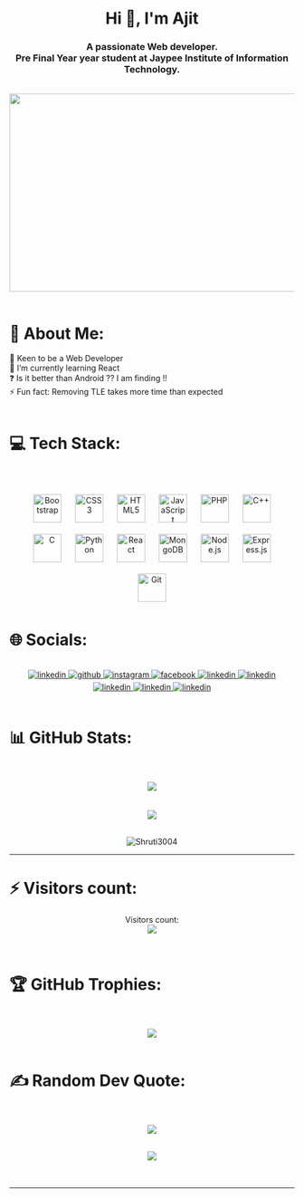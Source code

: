 
<h1 align="center">Hi 👋, I'm Ajit</h1> 

### <div align="center">A passionate Web developer.<br>Pre Final Year year student at Jaypee Institute of Information Technology.</div>  



<br/>
<div align="center">
  <img src="https://media.giphy.com/media/2IudUHdI075HL02Pkk/giphy.gif" 
   width="600" height="350"/>
</div>


<br/> 

# 💫 About Me:
 🌱 Keen to be a Web Developer<br> 🔭 I’m currently learning React <br> ❓ Is it better than Android ?? I am finding !!  <br>⚡ Fun fact: Removing TLE takes more time than expected  <br>
<br/>  


# 💻 Tech Stack:
<br>
<br>
<div align="center">  
<a href="https://getbootstrap.com/docs/3.4/javascript/" target="_blank"><img style="margin: 10px" src="https://profilinator.rishav.dev/skills-assets/bootstrap-plain.svg" alt="Bootstrap" height="50" /></a>  
<a href="https://www.w3schools.com/css/" target="_blank"><img style="margin: 10px" src="https://profilinator.rishav.dev/skills-assets/css3-original-wordmark.svg" alt="CSS3" height="50" /></a>  
<a href="https://en.wikipedia.org/wiki/HTML5" target="_blank"><img style="margin: 10px" src="https://profilinator.rishav.dev/skills-assets/html5-original-wordmark.svg" alt="HTML5" height="50" /></a>  
<a href="https://www.javascript.com/" target="_blank"><img style="margin: 10px" src="https://profilinator.rishav.dev/skills-assets/javascript-original.svg" alt="JavaScript" height="50" /></a>  
<a href="https://www.php.net/" target="_blank"><img style="margin: 10px" src="https://profilinator.rishav.dev/skills-assets/php-original.svg" alt="PHP" height="50" /></a> 
<a href="https://www.cplusplus.com/" target="_blank"><img style="margin: 10px" src="https://profilinator.rishav.dev/skills-assets/cplusplus-original.svg" alt="C++" height="50" /></a>  
<a href="https://www.c.com/" target="_blank"><img style="margin: 10px" src="https://profilinator.rishav.dev/skills-assets/c-original.svg" alt="C" height="50" /></a> 
<a href="https://www.python.com/" target="_blank"><img style="margin: 10px" src="https://profilinator.rishav.dev/skills-assets/python-original.svg" alt="Python" height="50" /></a> 
 <a href="https://reactjs.org/" target="_blank"><img style="margin: 10px" src="https://profilinator.rishav.dev/skills-assets/react-original-wordmark.svg" alt="React" height="50" /></a> 
 <a href="https://www.mongodb.com/" target="_blank"><img style="margin: 10px" src="https://profilinator.rishav.dev/skills-assets/mongodb-original-wordmark.svg" alt="MongoDB" height="50" /></a>  
 <a href="https://nodejs.org/" target="_blank"><img style="margin: 10px" src="https://profilinator.rishav.dev/skills-assets/nodejs-original-wordmark.svg" alt="Node.js" height="50" /></a>  
 <a href="https://expressjs.com/" target="_blank"><img style="margin: 10px" src="https://profilinator.rishav.dev/skills-assets/express-original-wordmark.svg" alt="Express.js" height="50" /></a>  
 <a href="https://github.com/" target="_blank"><img style="margin: 10px" src="https://profilinator.rishav.dev/skills-assets/git-scm-icon.svg" alt="Git" height="50" /></a>  
</div>






# 🌐 Socials:


<br>
<div align="center">
 <a href="https://ajitkumar-25.github.io/Personal-website/" target="_blank">
<img src=https://img.shields.io/badge/Portfolio-%231E77B5.svg?&style=for-the-badge&logo=&logoColor=white alt=linkedin style="margin-bottom: 5px;" />
</a>  
<a href="https://github.com/Ajitkumar-25" target="_blank">
<img src=https://img.shields.io/badge/github-%2324292e.svg?&style=for-the-badge&logo=github&logoColor=white alt=github style="margin-bottom: 5px;" />
</a>
<a href="https://instagram.com/ajitkumar_41602" target="_blank">
<img src=https://img.shields.io/badge/instagram-%23000000.svg?&style=for-the-badge&logo=instagram&logoColor=white alt=instagram style="margin-bottom: 5px;" />
</a>
<a href="https://www.facebook.com/Ajit Kumar" target="_blank">
<img src=https://img.shields.io/badge/facebook-%232E87FB.svg?&style=for-the-badge&logo=facebook&logoColor=white alt=facebook style="margin-bottom: 5px;" />
</a>
<a href="https://linkedin.com/in/Ajit Kumar" target="_blank">
<img src=https://img.shields.io/badge/linkedin-%231E77B5.svg?&style=for-the-badge&logo=linkedin&logoColor=white alt=linkedin style="margin-bottom: 5px;" />
</a>  
 <a href="https://www.codechef.com/users/coder_ak25" target="_blank">
<img src=https://img.shields.io/badge/Codechef-%2324292e.svg?&style=for-the-badge&logo=codechef&logoColor=white alt=linkedin style="margin-bottom: 5px;" />
</a>  
 <a href="https://codeforces.com/profile/AjitKumar_25" target="_blank">
<img src=https://img.shields.io/badge/Codeforces-%23000000.svg?&style=for-the-badge&logo=codeforces&logoColor=white alt=linkedin style="margin-bottom: 5px;" />
</a>  
 <a href="https://leetcode.com/AjitKumar_25/" target="_blank">
<img src=https://img.shields.io/badge/Leetcode-%231E87B5.svg?&style=for-the-badge&logo=Leetcode&logoColor=white alt=linkedin style="margin-bottom: 5px;" />
</a> 
 <a href="https://auth.geeksforgeeks.org/user/ajitkumar_25/" target="_blank">
<img src=https://img.shields.io/badge/Gfg-%231E77B.svg?&style=for-the-badge&logo=gfg&logoColor=white alt=linkedin style="margin-bottom: 5px;" />
</a> 

</div>  
  

<br/>  


# 📊 GitHub Stats:


<br><div align="center">![](https://github-readme-streak-stats.herokuapp.com/?user=Ajitkumar-25&theme=dark&hide_border=false)</div><br/>
<br><div align="center">![](https://github-readme-stats.vercel.app/api?username=Ajitkumar-25&count_private=true&theme=dark&show_icons=true&hide=issues)</div><br/>
<p align="center">
  <img src="https://github-readme-stats.vercel.app/api/top-langs/?username=Ajitkumar-25&layout=compact&hide=php,c,html,roff&langs_count=10&theme=dark" alt="Shruti3004" />
</p>
<hr>

# ⚡ Visitors count:
<p align="center"> Visitors count:<br><img src="https://profile-counter.glitch.me/Ajitkumar-25/count.svg" /></p>

<br/>  

# 🏆 GitHub Trophies:
<br><div align="center">![](https://github-profile-trophy.vercel.app/?username=Ajitkumar-25&theme=radical&no-frame=false&no-bg=false&margin-w=4)</div>
<br>
# ✍️ Random Dev Quote:
<br><div align="center">![](https://quotes-github-readme.vercel.app/api?type=vetical&theme=dark)</div>


  

<br/>  

<div align="center">
<img src="https://komarev.com/ghpvc/?username=Ajitkumar-25&&style=flat-square" align="center" />
</div>  
  

<br/>  


<br />

----

